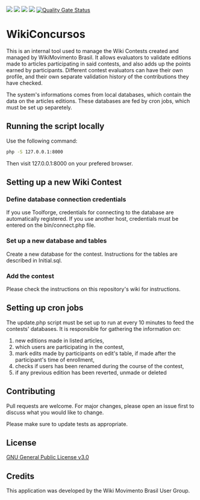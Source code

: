 <img src="https://img.shields.io/github/issues/WikiMovimentoBrasil/wikiconcursos?style=flat"/> <img src="https://img.shields.io/github/license/WikiMovimentoBrasil/wikiconcursos?style=flat"/> <img src="https://img.shields.io/github/languages/top/WikiMovimentoBrasil/wikiconcursos?style=flat"/> <img
src="https://img.shields.io/github/last-commit/WikiMovimentoBrasil/wikiconcursos?style=flat"/> [![Quality Gate Status](https://sonarcloud.io/api/project_badges/measure?project=wikimovimentobrasil_wikiconcursos&metric=alert_status)](https://sonarcloud.io/summary/new_code?id=wikimovimentobrasil_wikiconcursos)
# WikiConcursos

This is an internal tool used to manage the Wiki Contests created and managed by WikiMovimento Brasil. It allows evaluators to validate editions made to articles participating in said contests, and also adds up the points earned by participants. Different contest evaluators can have their own profile, and their own separate validation history of the contributions they have checked.

The system's informations comes from local databases, which contain the data on the articles editions. These databases are fed by cron jobs, which must be set up separetely.


## Running the script locally
Use the following command:
```bash
php -S 127.0.0.1:8000
```

Then visit 127.0.0.1:8000 on your prefered browser.

## Setting up a new Wiki Contest

### Define database connection credentials
If you use Toolforge, credentials for connecting to the database are automatically registered. If you use another host, credentials must be entered on the bin/connect.php file.

### Set up a new database and tables
Create a new database for the contest. Instructions for the tables are described in Initial.sql.

### Add the contest
Please check the instructions on this repository's wiki for instructions.

## Setting up cron jobs
The update.php script must be set up to run at every 10 minutes to feed the contests' databases. It is responsible for gathering the information on:
1. new editions made in listed articles,
2. which users are participating in the contest,
3. mark edits made by participants on edit's table, if made after the participant's time of enrollment,
4. checks if users has been renamed during the course of the contest,
6. if any previous edition has been reverted, unmade or deleted

## Contributing
Pull requests are welcome. For major changes, please open an issue first to discuss what you would like to change.

Please make sure to update tests as appropriate.

## License
[GNU General Public License v3.0](https://github.com/WikiMovimentoBrasil/wikimotivos/blob/master/LICENSE)

## Credits
This application was developed by the Wiki Movimento Brasil User Group.
